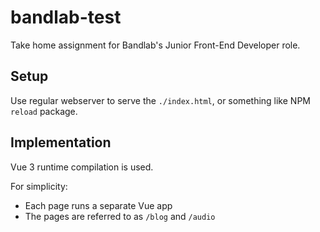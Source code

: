 # bandlab-test

Take home assignment for Bandlab's Junior Front-End Developer role.

## Setup

Use regular webserver to serve the `./index.html`, or something like NPM `reload` package.

## Implementation

Vue 3 runtime compilation is used.

For simplicity:

- Each page runs a separate Vue app
- The pages are referred to as `/blog` and `/audio`

